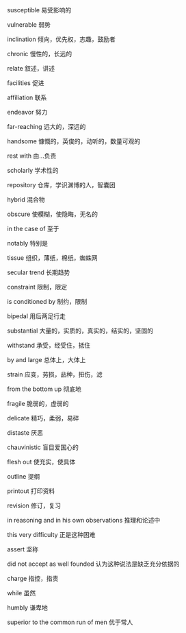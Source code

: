 susceptible 易受影响的 

vulnerable 弱势 

inclination 倾向，优先权，志趣，鼓励者 

chronic 慢性的，长远的 

relate 叙述，讲述 

facilities 促进 

affiliation 联系 

endeavor 努力 

far-reaching 远大的，深远的 

handsome 慷慨的，英俊的，动听的，数量可观的 

rest with 由…负责 

scholarly 学术性的 

repository 仓库，学识渊博的人，智囊团 

hybrid 混合物 

obscure 使模糊，使隐晦，无名的 

in the case of 至于 

notably 特别是 

tissue 组织，薄纸，棉纸，蜘蛛网 

secular trend 长期趋势 

constraint 限制，限定 

is conditioned by 制约，限制 

bipedal 用后两足行走 

substantial 大量的，实质的，真实的，结实的，坚固的 

withstand 承受，经受住，抵住 

by and large 总体上，大体上 

strain 应变，劳损，品种，扭伤，滤 

from the bottom up 彻底地 

fragile 脆弱的，虚弱的 

delicate 精巧，柔弱，易碎 

distaste 厌恶 

chauvinistic 盲目爱国心的 

flesh out 使充实，使具体 

outline 提纲 

printout 打印资料 

revision 修订，复习 

in reasoning and in his own observations 推理和论述中 

this very difficulty 正是这种困难 

assert 坚称 

did not accept as well founded 认为这种说法是缺乏充分依据的 

charge 指控，指责 

while 虽然 

humbly 谦卑地 

superior to the common run of men 优于常人 